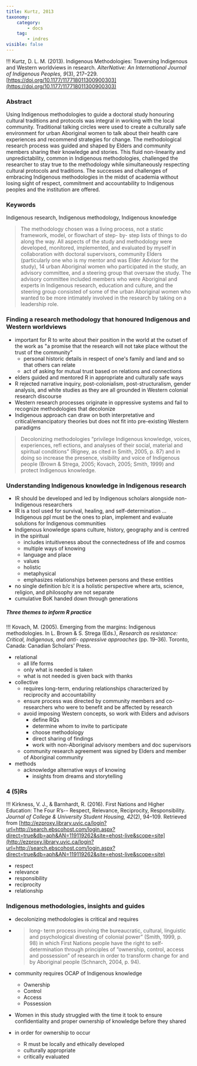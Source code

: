 ```yaml
---
title: Kurtz, 2013
taxonomy:
    category:
        - docs
    tag:
        - indres
visible: false
---
```


!!! Kurtz, D. L. M. (2013). Indigenous Methodologies: Traversing Indigenous and Western worldviews in research. *AlterNative: An International Journal of Indigenous Peoples, 9*(3), 217–229. [https://doi.org/10.1177/117718011300900303](https://doi.org/10.1177/117718011300900303)

### Abstract

Using Indigenous methodologies to guide a doctoral study honouring cultural traditions and protocols was integral in working with the local community. Traditional talking circles were used to create a culturally safe environment for urban Aboriginal women to talk about their health care experiences and recommend strategies for change. The methodological research process was guided and shaped by Elders and community members sharing their knowledge and stories. This fluid non-linearity and unpredictability, common in Indigenous methodologies, challenged the researcher to stay true to the methodology while simultaneously respecting cultural protocols and traditions. The successes and challenges of embracing Indigenous methodologies in the midst of academia without losing sight of respect, commitment and accountability to Indigenous peoples and the institution are offered.

### Keywords
Indigenous research, Indigenous methodology, Indigenous knowledge

> The methodology chosen was a living process, not a static framework, model, or flowchart of step- by- step lists of things to do along the way. All aspects of the study and methodology were developed, monitored, implemented, and evaluated by myself in collaboration with doctoral supervisors, community Elders (particularly one who is my mentor and was Elder Advisor for the study),
14 urban Aboriginal women who participated in the study, an advisory committee, and a steering group that oversaw the study. The advisory committee included members who were Aboriginal and experts in Indigenous research, education and culture, and the steering group consisted of some of the urban Aboriginal women who wanted to be more intimately involved in the research by taking on a leadership role.

### Finding a research methodology that honoured Indigenous and Western worldviews
- important for R to write about their position in the world at the outset of the work as "a promise that the research will not take place without the trust of the community"
  - personal historic details in respect of one's family and land and so that others can relate
  - act of asking for mutual trust based on relations and connections
- elders guided and mentored R in appropriate and culturally safe ways
- R rejected narrative inquiry, post-colonialism, post-structuralism, gender analysis, and white studies as they are all grounded in Western colonial research discourse
- Western research processes originate in oppressive systems and fail to recognize methodologies that decolonize
- Indigenous approach can draw on both interpretative and critical/emancipatory theories but does not fit into pre-existing Western paradigms

> Decolonizing methodologies “privilege Indigenous knowledge, voices, experiences, refl ections, and analyses of their social, material
and spiritual conditions” (Rigney, as cited in Smith, 2005, p. 87) and in doing so increase the presence, visibility and voice of Indigenous people (Brown & Strega, 2005; Kovach, 2005; Smith, 1999) and protect Indigenous knowledge.

### Understanding Indigenous knowledge in Indigenous research
- IR should be developed and led by Indigenous scholars alongside non-Indigenous researchers
- IR is a tool used for survival, healing, and self-determination ... Indigenous ppl must be the ones to plan, implement and evaluate solutions for Indigenous communities
- Indigenous knowledge spans culture, history, geography and is centred in the spiritual
  - includes intuitiveness about the connectedness of life and cosmos
  - multiple ways of knowing
  - language and place
  - values
  - holistic
  - metaphysical
  - emphasizes relationships between persons and these entities
- no single definition b/c it is a holistic perspective where arts, science, religion, and philosophy are not separate
- cumulative BoK handed down through generations

##### Three themes to inform R practice

!!! Kovach, M. (2005). Emerging from the margins: Indigenous methodologies. In L. Brown & S. Strega (Eds.), *Research as resistance: Critical, Indigenous, and anti- oppressive approaches* (pp. 19–36). Toronto, Canada: Canadian Scholars’ Press.


- relational
  - all life forms
  - only what is needed is taken
  - what is not needed is given back with thanks
- collective
  - requires long-term, enduring relationships characterized by reciprocity and accountability
  - ensure process was directed by community members and co-researchers who were to benefit and be affected by research
  - avoid imposing Western concepts, so work with Elders and advisors
    - define RQs
    - determine whom to invite to participate
    - choose methodology
    - direct sharing of findings
    - work with non-Aboriginal advisory members and doc supervisors
  - community research agreement was signed by Elders and member of Aboriginal community
- methods
  - acknowledge alternative ways of knowing
    - insights from dreams and storytelling

### 4 (5)Rs

!!! Kirkness, V. J., & Barnhardt, R. (2016). First Nations and Higher Education: The Four R’s-- Respect, Relevance, Reciprocity, Responsibility. *Journal of College & University Student Housing, 42*(2), 94–109. Retrieved from [http://ezproxy.library.uvic.ca/login?url=http://search.ebscohost.com/login.aspx?direct=true&db=aph&AN=119119262&site=ehost-live&scope=site](http://ezproxy.library.uvic.ca/login?url=http://search.ebscohost.com/login.aspx?direct=true&db=aph&AN=119119262&site=ehost-live&scope=site)

- respect
- relevance
- responsibility
- reciprocity
- relationship

### Indigenous methodologies, insights and guides
- decolonizing methodologies is critical and requires
- > long- term process involving the bureaucratic, cultural, linguistic and psychological divesting of colonial power” (Smith, 1999, p. 98) in which First Nations people have the right to self- determination through principles of “ownership, control, access and possession” of research in order to transform change for and by Aboriginal people (Schnarch, 2004, p. 94).
- community requires OCAP of Indigenous knowledge
  - Ownership
  - Control
  - Access
  - Possession
- Women in this study struggled with the time it took to ensure confidentiality and proper ownership of knowledge before they shared

- in order for ownership to occur
  - R must be locally and ethically developed
  - culturally appropriate
  - critically evaluated
